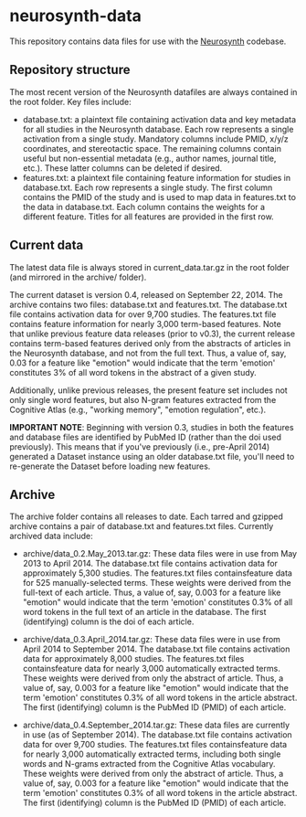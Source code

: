 neurosynth-data
===============
This repository contains data files for use with the [Neurosynth](https://github.com/neurosynth/neurosynth) codebase.

Repository structure
--------------------
The most recent version of the Neurosynth datafiles are always contained in the root folder. Key files include:

* database.txt: a plaintext file containing activation data and key metadata for all studies in the Neurosynth database. Each row represents a single activation from a single study. Mandatory columns include PMID, x/y/z coordinates, and stereotactic space. The remaining columns contain useful but non-essential metadata (e.g., author names, journal title, etc.). These latter columns can be deleted if desired.
* features.txt: a plaintext file containing feature information for studies in database.txt. Each row represents a single study. The first column contains the PMID of the study and is used to map data in features.txt to the data in database.txt. Each column contains the weights for a different feature. Titles for all features are provided in the first row.

Current data
------------
The latest data file is always stored in current_data.tar.gz in the root folder (and mirrored in the archive/ folder).

The current dataset is version 0.4, released on September 22, 2014. The archive contains two files: database.txt and features.txt. The database.txt file contains activation data for over 9,700 studies. The features.txt file contains feature information for nearly 3,000 term-based features. Note that unlike previous feature data releases (prior to v0.3), the current release contains term-based features derived only from the abstracts of articles in the Neurosynth database, and not from the full text. Thus, a value of, say, 0.03 for a feature like "emotion" would indicate that the term 'emotion' constitutes 3% of all word tokens in the abstract of a given study.

Additionally, unlike previous releases, the present feature set includes not only single word features, but also N-gram features extracted from the Cognitive Atlas (e.g., "working memory", "emotion regulation", etc.).

**IMPORTANT NOTE**: Beginning with version 0.3, studies in both the features and database files are identified by PubMed ID (rather than the doi used previously). This means that if you've previously (i.e., pre-April 2014) generated a Dataset instance using an older database.txt file, you'll need to re-generate the Dataset before loading new features.

Archive
-------
The archive folder contains all releases to date. Each tarred and gzipped archive contains a pair of database.txt and features.txt files. Currently archived data include:

* archive/data_0.2.May_2013.tar.gz: These data files were in use from May 2013 to April 2014. The database.txt file contains activation data for approximately 5,300 studies. The features.txt files containsfeature data for 525 manually-selected terms. These weights were derived from the full-text of each article. Thus, a value of, say, 0.003 for a feature like "emotion" would indicate that the term 'emotion' constitutes 0.3% of all word tokens in the full text of an article in the database. The first (identifying) column is the doi of each article.

* archive/data_0.3.April_2014.tar.gz: These data files were in use from April 2014 to September 2014. The database.txt file contains activation data for approximately 8,000 studies. The features.txt files containsfeature data for nearly 3,000 automatically extracted terms. These weights were derived from only the abstract of article. Thus, a value of, say, 0.003 for a feature like "emotion" would indicate that the term 'emotion' constitutes 0.3% of all word tokens in the article abstract. The first (identifying) column is the PubMed ID (PMID) of each article.

* archive/data_0.4.September_2014.tar.gz: These data files are currently in use (as of September 2014). The database.txt file contains activation data for over 9,700 studies. The features.txt files containsfeature data for nearly 3,000 automatically extracted terms, including both single words and N-grams extracted from the Cognitive Atlas vocabulary. These weights were derived from only the abstract of article. Thus, a value of, say, 0.003 for a feature like "emotion" would indicate that the term 'emotion' constitutes 0.3% of all word tokens in the article abstract. The first (identifying) column is the PubMed ID (PMID) of each article.
